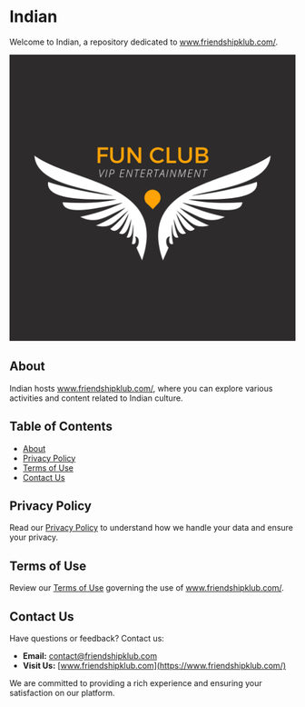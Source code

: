 # Indian

Welcome to Indian, a repository dedicated to www.friendshipklub.com/.

![Indian Logo](https://github.com/psyschology/Indian/raw/main/logo.png)

## About
Indian hosts www.friendshipklub.com/, where you can explore various activities and content related to Indian culture.

## Table of Contents
- [About](#about)
- [Privacy Policy](#privacy-policy)
- [Terms of Use](#terms-of-use)
- [Contact Us](#contact-us)

## Privacy Policy
Read our [Privacy Policy](https://github.com/psyschology/Indian/privacypolicy.html) to understand how we handle your data and ensure your privacy.

## Terms of Use
Review our [Terms of Use](https://github.com/psyschology/Indian/termsofuse.html) governing the use of www.friendshipklub.com/.

## Contact Us
Have questions or feedback? Contact us:
- **Email:** contact@friendshipklub.com
- **Visit Us:** [www.friendshipklub.com](https://www.friendshipklub.com/)

We are committed to providing a rich experience and ensuring your satisfaction on our platform.


